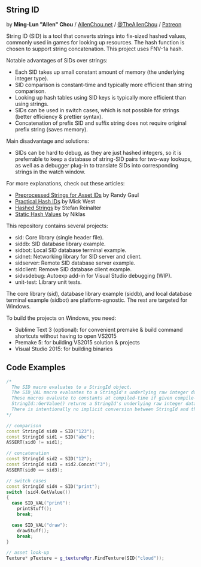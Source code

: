 ## String ID
by **Ming-Lun "Allen" Chou** / [AllenChou.net](http://AllenChou.net) / [@TheAllenChou](http://twitter.com/TheAllenChou) / [Patreon](https://www.patreon.com/TheAllenChou)

String ID (SID) is a tool that converts strings into fix-sized hashed values, commonly used in games for looking up resources. The hash function is chosen to support string concatenation. This project uses FNV-1a hash.

Notable advantages of SIDs over strings:
  * Each SID takes up small constant amount of memory (the underlying integer type).
  * SID comparison is constant-time and typically more efficient than string comparison.
  * Looking up hash tables using SID keys is typically more efficient than using strings.
  * SIDs can be used in switch cases, which is not possible for strings (better efficiency & prettier syntax).
  * Concatenation of prefix SID and suffix string does not require original prefix string (saves memory).

Main disadvantage and solutions:
  * SIDs can be hard to debug, as they are just hashed integers, so it is preferrable to keep a database of string-SID pairs for two-way lookups, as well as a debugger plug-in to translate SIDs into corresponding strings in the watch window.
 
For more explanations, check out these articles:
  * [Preprocessed Strings for Asset IDs](http://www.randygaul.net/2015/12/11/preprocessed-strings-for-asset-ids/) by Randy Gaul
  * [Practical Hash IDs](http://cowboyprogramming.com/2007/01/04/practical-hash-ids/) by Mick West
  * [Hashed Strings](https://blog.molecular-matters.com/2011/06/24/hashed-strings/) by Stefan Reinalter
  * [Static Hash Values](http://bitsquid.blogspot.com/2010/10/static-hash-values.html) by Niklas

This repository contains several projects:  
  * sid: Core library (single header file).
  * siddb: SID database library example.
  * sidbot: Local SID database terminal example.
  * sidnet: Networking library for SID server and client.
  * sidserver: Remote SID database server example.
  * sidclient: Remove SID database client example.
  * sidvsdebug: Autoexp add-in for Visual Studio debugging (WIP).
  * unit-test: Library unit tests.

The core library (sid), database library example (siddb), and local database terminal example (sidbot) are platform-agnostic. The rest are targeted for Windows.

To build the projects on Windows, you need:  
  * Sublime Text 3 (optional): for convenient premake & build command shortcuts without having to open VS2015
  * Premake 5: for building VS2015 solution & projects
  * Visual Studio 2015: for building binaries


## Code Examples
```C++
/*
  The SID macro evaluates to a StringId object.
  The SID_VAL macro evaluates to a StringId's underlying raw integer data.
  These macros evaluate to constants at compiled-time if given compile-time constant strings.
  StringId::GerValue() returns a StringId's underlying raw integer data.
  There is intentionally no implicit conversion between StringId and the underlying raw integer type.
*/

// comparison
const StringId sid0 = SID("123");
const StringId sid1 = SID("abc");
ASSERT(sid0 != sid1);

// concatenation
const StringId sid2 = SID("12");
const StringId sid3 = sid2.Concat("3");
ASSERT(sid0 == sid3);

// switch cases
const StringId sid4 = SID("print");
switch (sid4.GetValue())
{
  case SID_VAL("print"):
    printStuff();
    break;

  case SID_VAL("draw"):
    drawStuff();
    break;
}

// asset look-up
Texture* pTexture = g_textureMgr.FindTexture(SID("cloud"));
```
